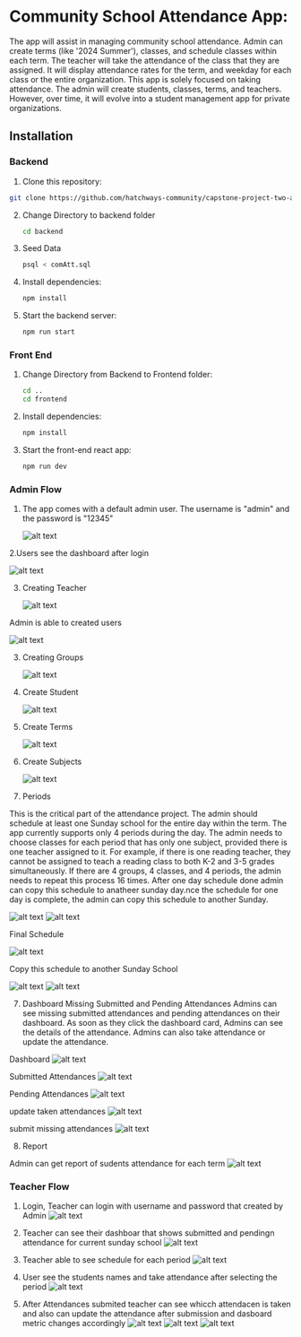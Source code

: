 # Community School Attendance App:

The app will assist in managing community school attendance. Admin can create terms (like '2024 Summer'), classes, and schedule classes within each term. The teacher will take the attendance of the class that they are assigned. It will display attendance rates for the term, and weekday for each class or the entire organization. This app is solely focused on taking attendance. The admin will create students, classes, terms, and teachers. However, over time, it will evolve into a student management app for private organizations.

## Installation

### Backend

1. Clone this repository:

```bash
git clone https://github.com/hatchways-community/capstone-project-two-abc0b72fc1084d49b41bb107ecf040ba.git
```

2.  Change Directory to backend folder

    ```bash
    cd backend
    ```

3.  Seed Data

    ```bash
    psql < comAtt.sql
    ```

4.  Install dependencies:

    ```bash
    npm install
    ```

5.  Start the backend server:

    ```bash
    npm run start
    ```

### Front End

1. Change Directory from Backend to Frontend folder:

   ```bash
   cd ..
   cd frontend
   ```

2. Install dependencies:

   ```bash
   npm install
   ```

3. Start the front-end react app:

   ```bash
   npm run dev
   ```

### Admin Flow

1. The app comes with a default admin user. The username is "admin" and the password is "12345"

    ![alt text](/screenshoots/image.png)

2.Users see the dashboard after login

   ![alt text](/screenshoots/image-1.png)

3. Creating Teacher

    ![alt text](/screenshoots/image-2.png)

Admin is able to created users

   ![alt text](/screenshoots/image-3.png)

3. Creating Groups

    ![alt text](/screenshoots/image-5.png)

4. Create Student

    ![alt text](/screenshoots/image-6.png)

5. Create Terms

    ![alt text](/screenshoots/image-7.png)

6. Create Subjects

    ![alt text](/screenshoots/image-8.png)

6. Periods

This is the critical part of the attendance project. The admin should schedule at least one Sunday school for the entire day within the term. The app currently supports only 4 periods during the day. The admin needs to choose classes for each period that has only one subject, provided there is one teacher assigned to it.
For example, if there is one reading teacher, they cannot be assigned to teach a reading class to both K-2 and 3-5 grades simultaneously. If there are 4 groups, 4 classes, and 4 periods, the admin needs to repeat this process 16 times. After one day schedule done admin can copy this schedule to anatheer sunday day.nce the schedule for one day is complete, the admin can copy this schedule to another Sunday.

   ![alt text](/screenshoots/image-9.png)
   ![alt text](/screenshoots/image-10.png)

Final Schedule

   ![alt text](/screenshoots/image-11.png)

Copy this schedule to another Sunday School

   ![alt text](/screenshoots/image-12.png)
   ![alt text](/screenshoots/image-13.png)

7. Dashboard Missing Submitted and Pending Attendances
   Admins can see missing submitted attendances and pending attendances on their dashboard. As soon as they click the dashboard card, Admins can see the details of the attendance. Admins can also take attendance or update the attendance.

Dashboard
    ![alt text](/screenshoots/image-21.png)

Submitted Attendances
    ![alt text](/screenshoots/image-22.png)

Pending Attendances
    ![alt text](/screenshoots/image-23.png)

update taken attendances
    ![alt text](/screenshoots/image-24.png)

submit missing attendances
    ![alt text](/screenshoots/image-25.png)

8. Report

Admin can get report of sudents attendance for each term
    ![alt text](/screenshoots/image-26.png)

### Teacher Flow

1. Login, Teacher can login with username and password that created by Admin
    ![alt text](/screenshoots/image-14.png)

2. Teacher can see their dashboar that shows submitted and pendingn attendance for current sunday school
    ![alt text](/screenshoots/image-15.png)

3. Teacher able to see schedule for each period
   ![alt text](/screenshoots/image-16.png)

4. User see the students names and take attendance after selecting the period
    ![alt text](/screenshoots/image-17.png)

5. After Attendances submited teacher can see whicch attendacen is taken and also can update the attendance after submission and dasboard metric changes accordingly
    ![alt text](/screenshoots/image-18.png)
    ![alt text](/screenshoots/image-19.png)
    ![alt text](/screenshoots/image-20.png)
